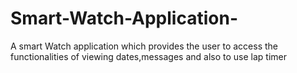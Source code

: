 # Smart-Watch-Application-
 A smart Watch application which provides the user to access the functionalities of viewing dates,messages and also to use lap timer 
